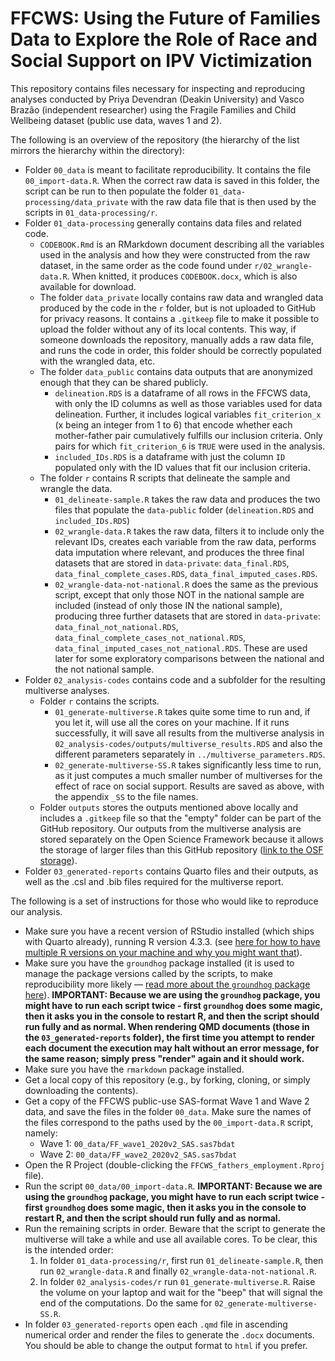 # FFCWS: Using the Future of Families Data to Explore the Role of Race and Social Support on IPV Victimization

This repository contains files necessary for inspecting and reproducing analyses conducted by Priya Devendran (Deakin University) and Vasco Brazão (independent researcher) using the Fragile Families and Child Wellbeing dataset (public use data, waves 1 and 2).

The following is an overview of the repository (the hierarchy of the list mirrors the hierarchy within the directory):

-   Folder `00_data` is meant to facilitate reproducibility. It contains the file `00_import-data.R`. When the correct raw data is saved in this folder, the script can be run to then populate the folder `01_data-processing/data_private` with the raw data file that is then used by the scripts in `01_data-processing/r`.
-   Folder `01_data-processing` generally contains data files and related code.
    -   `CODEBOOK.Rmd` is an RMarkdown document describing all the variables used in the analysis and how they were constructed from the raw dataset, in the same order as the code found under `r/02_wrangle-data.R`. When knitted, it produces `CODEBOOK.docx`, which is also available for download.
    -   The folder `data_private` locally contains raw data and wrangled data produced by the code in the `r` folder, but is not uploaded to GitHub for privacy reasons. It contains a `.gitkeep` file to make it possible to upload the folder without any of its local contents. This way, if someone downloads the repository, manually adds a raw data file, and runs the code in order, this folder should be correctly populated with the wrangled data, etc.
    -   The folder `data_public` contains data outputs that are anonymized enough that they can be shared publicly.
        -   `delineation.RDS` is a dataframe of all rows in the FFCWS data, with only the ID columns as well as those variables used for data delineation. Further, it includes logical variables `fit_criterion_x` (x being an integer from 1 to 6) that encode whether each mother-father pair cumulatively fulfills our inclusion criteria. Only pairs for which `fit_criterion_6` is `TRUE` were used in the analysis.
        -   `included_IDs.RDS` is a dataframe with just the column `ID` populated only with the ID values that fit our inclusion criteria.
    -   The folder `r` contains R scripts that delineate the sample and wrangle the data.
        -   `01_delineate-sample.R` takes the raw data and produces the two files that populate the `data-public` folder (`delineation.RDS` and `included_IDs.RDS`)
        -   `02_wrangle-data.R` takes the raw data, filters it to include only the relevant IDs, creates each variable from the raw data, performs data imputation where relevant, and produces the three final datasets that are stored in `data-private`: `data_final.RDS`, `data_final_complete_cases.RDS`, `data_final_imputed_cases.RDS`.
        -   `02_wrangle-data-not-national.R` does the same as the previous script, except that only those NOT in the national sample are included (instead of only those IN the national sample), producing three further datasets that are stored in `data-private`: `data_final_not_national.RDS`, `data_final_complete_cases_not_national.RDS`, `data_final_imputed_cases_not_national.RDS`. These are used later for some exploratory comparisons between the national and the not national sample.
-   Folder `02_analysis-codes` contains code and a subfolder for the resulting multiverse analyses.
    -   Folder `r` contains the scripts.
        -   `01_generate-multiverse.R` takes quite some time to run and, if you let it, will use all the cores on your machine. If it runs successfully, it will save all results from the multiverse analysis in `02_analysis-codes/outputs/multiverse_results.RDS` and also the different parameters separately in `../multiverse_parameters.RDS`.
        -   `02_generate-multiverse-SS.R` takes significantly less time to run, as it just computes a much smaller number of multiverses for the effect of race on social support. Results are saved as above, with the appendix `_SS` to the file names.
    -   Folder `outputs` stores the outputs mentioned above locally and includes a `.gitkeep` file so that the "empty" folder can be part of the GitHub repository. Our outputs from the multiverse analysis are stored separately on the Open Science Framework because it allows the storage of larger files than this GitHub repository ([link to the OSF storage](https://osf.io/w6hu5/)).
-   Folder `03_generated-reports` contains Quarto files and their outputs, as well as the .csl and .bib files required for the multiverse report.

The following is a set of instructions for those who would like to reproduce our analysis.

-   Make sure you have a recent version of RStudio installed (which ships with Quarto already), running R version 4.3.3. (see [here for how to have multiple R versions on your machine and why you might want that](https://groundhogr.com/many)).
-   Make sure you have the `groundhog` package installed (it is used to manage the package versions called by the scripts, to make reproducibility more likely — [read more about the `groundhog` package here](https://datacolada.org/100)). **IMPORTANT: Because we are using the `groundhog` package, you might have to run each script twice - first `groundhog` does some magic, then it asks you in the console to restart R, and then the script should run fully and as normal. When rendering QMD documents (those in the `03_generated-reports` folder), the first time you attempt to render each document the execution may halt without an error message, for the same reason; simply press "render" again and it should work.**
-   Make sure you have the `rmarkdown` package installed.
-   Get a local copy of this repository (e.g., by forking, cloning, or simply downloading the contents).
-   Get a copy of the FFCWS public-use SAS-format Wave 1 and Wave 2 data, and save the files in the folder `00_data`. Make sure the names of the files correspond to the paths used by the `00_import-data.R` script, namely:
    -   Wave 1: `00_data/FF_wave1_2020v2_SAS.sas7bdat`
    -   Wave 2: `00_data/FF_wave2_2020v2_SAS.sas7bdat`
-   Open the R Project (double-clicking the `FFCWS_fathers_employment.Rproj` file).
-   Run the script `00_data/00_import-data.R`. **IMPORTANT: Because we are using the `groundhog` package, you might have to run each script twice - first `groundhog` does some magic, then it asks you in the console to restart R, and then the script should run fully and as normal.**
-   Run the remaining scripts in order. Beware that the script to generate the multiverse will take a while and use all available cores. To be clear, this is the intended order:
    1.  In folder `01_data-processing/r`, first run `01_delineate-sample.R`, then run `02_wrangle-data.R` and finally `02_wrangle-data-not-national.R`.
    2.  In folder `02_analysis-codes/r` run `01_generate-multiverse.R`. Raise the volume on your laptop and wait for the "beep" that will signal the end of the computations. Do the same for `02_generate-multiverse-SS.R`.
-   In folder `03_generated-reports` open each `.qmd` file in ascending numerical order and render the files to generate the `.docx` documents. You should be able to change the output format to `html` if you prefer.
